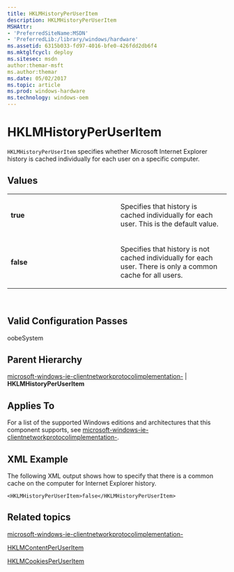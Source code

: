```yaml
---
title: HKLMHistoryPerUserItem
description: HKLMHistoryPerUserItem
MSHAttr:
- 'PreferredSiteName:MSDN'
- 'PreferredLib:/library/windows/hardware'
ms.assetid: 6315b033-fd97-4016-bfe0-426fdd2db6f4
ms.mktglfcycl: deploy
ms.sitesec: msdn
author:themar-msft
ms.author:themar
ms.date: 05/02/2017
ms.topic: article
ms.prod: windows-hardware
ms.technology: windows-oem
---
```


# HKLMHistoryPerUserItem


`HKLMHistoryPerUserItem` specifies whether Microsoft Internet Explorer history is cached individually for each user on a specific computer.

## Values


<table>
<colgroup>
<col width="50%" />
<col width="50%" />
</colgroup>
<tbody>
<tr class="odd">
<td><p><strong>true</strong></p></td>
<td><p>Specifies that history is cached individually for each user. This is the default value.</p></td>
</tr>
<tr class="even">
<td><p><strong>false</strong></p></td>
<td><p>Specifies that history is not cached individually for each user. There is only a common cache for all users.</p></td>
</tr>
</tbody>
</table>

 

## Valid Configuration Passes


oobeSystem

## Parent Hierarchy


[microsoft-windows-ie-clientnetworkprotocolimplementation-](microsoft-windows-ie-clientnetworkprotocolimplementation.md) | **HKLMHistoryPerUserItem**

## Applies To


For a list of the supported Windows editions and architectures that this component supports, see [microsoft-windows-ie-clientnetworkprotocolimplementation-](microsoft-windows-ie-clientnetworkprotocolimplementation.md).

## XML Example


The following XML output shows how to specify that there is a common cache on the computer for Internet Explorer history.

```
<HKLMHistoryPerUserItem>false</HKLMHistoryPerUserItem>
```

## Related topics


[microsoft-windows-ie-clientnetworkprotocolimplementation-](microsoft-windows-ie-clientnetworkprotocolimplementation.md)

[HKLMContentPerUserItem](microsoft-windows-ie-clientnetworkprotocolimplementation-hklmcontentperuseritem.md)

[HKLMCookiesPerUserItem](microsoft-windows-ie-clientnetworkprotocolimplementation-hklmcookiesperuseritem.md)

 

 








